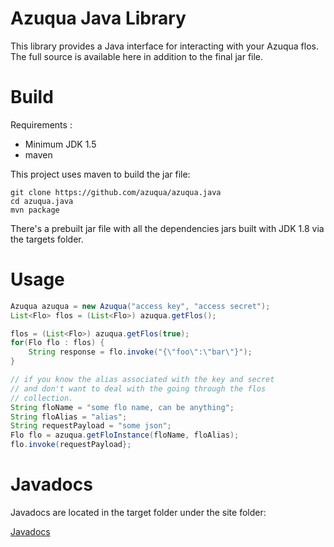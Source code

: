 Azuqua Java Library
===================

This library provides a Java interface for interacting with your Azuqua flos. The full source is available here in addition to the final jar file.

Build
=====

Requirements :
 
* Minimum JDK 1.5
* maven

This project uses maven to build the jar file:
 	
```
git clone https://github.com/azuqua/azuqua.java
cd azuqua.java
mvn package
```

There's a prebuilt jar file with all the dependencies jars built with JDK 1.8 via the targets folder.


Usage
=====

```java
Azuqua azuqua = new Azuqua("access key", "access secret");
List<Flo> flos = (List<Flo>) azuqua.getFlos();

flos = (List<Flo>) azuqua.getFlos(true);		
for(Flo flo : flos) {
	String response = flo.invoke("{\"foo\":\"bar\"}");
}

// if you know the alias associated with the key and secret 
// and don't want to deal with the going through the flos 
// collection.
String floName = "some flo name, can be anything";
String floAlias = "alias";
String requestPayload = "some json";
Flo flo = azuqua.getFloInstance(floName, floAlias);
flo.invoke(requestPayload};
```

Javadocs 
========

Javadocs are located in the target folder under the site folder:

[Javadocs](target/site/index.html)



